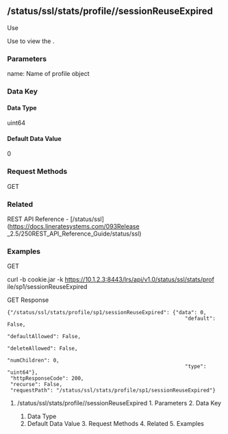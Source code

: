 ## /status/ssl/stats/profile/<name>/sessionReuseExpired

Use

Use to view the .

### Parameters

name: Name of profile object

### Data Key

#### Data Type

uint64

#### Default Data Value

0

### Request Methods

GET

### Related

REST API Reference - [/status/ssl](https://docs.lineratesystems.com/093Release
_2.5/250REST_API_Reference_Guide/status/ssl)

### Examples

GET

curl -b cookie.jar -k https://10.1.2.3:8443/lrs/api/v1.0/status/ssl/stats/prof
ile/sp1/sessionReuseExpired

GET Response

    
    {"/status/ssl/stats/profile/sp1/sessionReuseExpired": {"data": 0,
                                                              "default": False,
                                                              "defaultAllowed": False,
                                                              "deleteAllowed": False,
                                                              "numChildren": 0,
                                                              "type": "uint64"},
     "httpResponseCode": 200,
     "recurse": False,
     "requestPath": "/status/ssl/stats/profile/sp1/sessionReuseExpired"}
    

  1. /status/ssl/stats/profile/<name>/sessionReuseExpired
    1. Parameters
    2. Data Key
      1. Data Type
      2. Default Data Value
    3. Request Methods
    4. Related
    5. Examples

